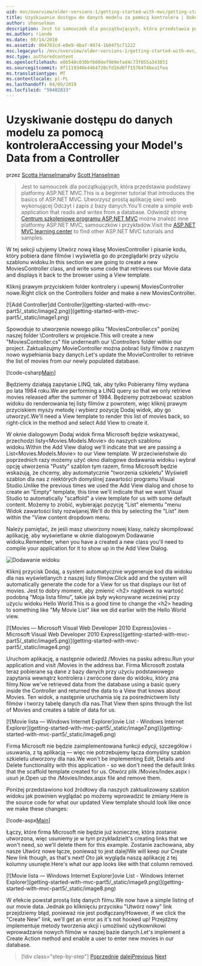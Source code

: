 ```yaml
---
uid: mvc/overview/older-versions-1/getting-started-with-mvc/getting-started-with-mvc-part5
title: Uzyskiwanie dostępu do danych modelu za pomocą kontrolera | Dokumentacja firmy Microsoft
author: shanselman
description: Jest to samouczek dla początkujących, która przedstawia podstawy platformy ASP.NET MVC. Utwórz prostą aplikację sieci web wykonującej Odczyt i zapis z bazy danych.
ms.author: riande
ms.date: 08/14/2010
ms.assetid: 004703cd-e0e9-4ba7-9974-1b0475c71222
msc.legacyurl: /mvc/overview/older-versions-1/getting-started-with-mvc/getting-started-with-mvc-part5
msc.type: authoredcontent
ms.openlocfilehash: e0b540c030bf600def9b9efad4c73f055a343851
ms.sourcegitcommit: 0f1119340e4464720cfd16d0ff15764746ea1fea
ms.translationtype: MT
ms.contentlocale: pl-PL
ms.lasthandoff: 04/09/2019
ms.locfileid: "59402833"
---
```

# <a name="accessing-your-models-data-from-a-controller"></a><span data-ttu-id="a664b-104">Uzyskiwanie dostępu do danych modelu za pomocą kontrolera</span><span class="sxs-lookup"><span data-stu-id="a664b-104">Accessing your Model's Data from a Controller</span></span>

<span data-ttu-id="a664b-105">przez [Scotta Hanselmana](https://github.com/shanselman)</span><span class="sxs-lookup"><span data-stu-id="a664b-105">by [Scott Hanselman](https://github.com/shanselman)</span></span>

> <span data-ttu-id="a664b-106">Jest to samouczek dla początkujących, która przedstawia podstawy platformy ASP.NET MVC.</span><span class="sxs-lookup"><span data-stu-id="a664b-106">This is a beginner tutorial that introduces the basics of ASP.NET MVC.</span></span> <span data-ttu-id="a664b-107">Utworzysz prostą aplikację sieci web wykonującej Odczyt i zapis z bazy danych.</span><span class="sxs-lookup"><span data-stu-id="a664b-107">You'll create a simple web application that reads and writes from a database.</span></span> <span data-ttu-id="a664b-108">Odwiedź stronę [Centrum szkoleniowe programu ASP.NET MVC](../../../index.md) można znaleźć inne platformy ASP.NET MVC, samouczków i przykładów.</span><span class="sxs-lookup"><span data-stu-id="a664b-108">Visit the [ASP.NET MVC learning center](../../../index.md) to find other ASP.NET MVC tutorials and samples.</span></span>


<span data-ttu-id="a664b-109">W tej sekcji użyjemy Utwórz nową klasę MoviesController i pisanie kodu, który pobiera dane filmów i wyświetla go do przeglądarki przy użyciu szablonu widoku.</span><span class="sxs-lookup"><span data-stu-id="a664b-109">In this section we are going to create a new MoviesController class, and write some code that retrieves our Movie data and displays it back to the browser using a View template.</span></span>

<span data-ttu-id="a664b-110">Kliknij prawym przyciskiem folder kontrolery i upewnij MoviesController nowe.</span><span class="sxs-lookup"><span data-stu-id="a664b-110">Right click on the Controllers folder and make a new MoviesController.</span></span>

[![A<span data-ttu-id="a664b-111">dd Controller]</span><span class="sxs-lookup"><span data-stu-id="a664b-111">dd Controller]</span></span>(getting-started-with-mvc-part5/_static/image2.png)](getting-started-with-mvc-part5/_static/image1.png)

<span data-ttu-id="a664b-112">Spowoduje to utworzenie nowego pliku "MoviesController.cs" poniżej naszej folder \Controllers w projekcie.</span><span class="sxs-lookup"><span data-stu-id="a664b-112">This will create a new "MoviesController.cs" file underneath our \Controllers folder within our project.</span></span> <span data-ttu-id="a664b-113">Zaktualizujmy MovieController można pobrać listy filmów z naszym nowo wypełniania bazy danych.</span><span class="sxs-lookup"><span data-stu-id="a664b-113">Let's update the MovieController to retrieve the list of movies from our newly populated database.</span></span>

[!code-csharp[Main](getting-started-with-mvc-part5/samples/sample1.cs)]

<span data-ttu-id="a664b-114">Będziemy działają zapytanie LINQ, tak, aby tylko Pobieramy filmy wydana po lata 1984 roku.</span><span class="sxs-lookup"><span data-stu-id="a664b-114">We are performing a LINQ query so that we only retrieve movies released after the summer of 1984.</span></span> <span data-ttu-id="a664b-115">Będziemy potrzebować szablon widoku do renderowania tej listy filmów z powrotem, więc kliknij prawym przyciskiem myszy metodę i wybierz pozycję Dodaj widok, aby go utworzyć.</span><span class="sxs-lookup"><span data-stu-id="a664b-115">We'll need a View template to render this list of movies back, so right-click in the method and select Add View to create it.</span></span>

<span data-ttu-id="a664b-116">W oknie dialogowym Dodaj widok firma Microsoft będzie wskazywać, przechodzi listy&lt;Movies.Models.Movie&gt; do naszych szablonu widoku.</span><span class="sxs-lookup"><span data-stu-id="a664b-116">Within the Add View dialog we'll indicate that we are passing a List&lt;Movies.Models.Movie&gt; to our View template.</span></span> <span data-ttu-id="a664b-117">W przeciwieństwie do poprzednich razy możemy użyć okno dialogowe dodawania widoku i wybrał opcję utworzenia "Pusty" szablon tym razem, firma Microsoft będzie wskazują, że chcemy, aby automatycznie "tworzenia szkieletu" Wyświetl szablon dla nas z niektórych domyślnej zawartości programu Visual Studio.</span><span class="sxs-lookup"><span data-stu-id="a664b-117">Unlike the previous times we used the Add View dialog and chose to create an "Empty" template, this time we'll indicate that we want Visual Studio to automatically "scaffold" a view template for us with some default content.</span></span> <span data-ttu-id="a664b-118">Możemy to zrobić, wybierając pozycję "List" elementu "menu Widok zawartości listy rozwijanej.</span><span class="sxs-lookup"><span data-stu-id="a664b-118">We'll do this by selecting the "List" item within the "View content dropdown menu.</span></span>

<span data-ttu-id="a664b-119">Należy pamiętać, że jeśli masz utworzony nowej klasy, należy skompilować aplikację, aby wyświetlane w oknie dialogowym Dodawanie widoku.</span><span class="sxs-lookup"><span data-stu-id="a664b-119">Remember, when you have a created a new class you'll need to compile your application for it to show up in the Add View Dialog.</span></span>

![Dodawanie widoku](getting-started-with-mvc-part5/_static/image3.png)

<span data-ttu-id="a664b-121">Kliknij przycisk Dodaj, a system automatycznie wygeneruje kod dla widoku dla nas wyświetlanych z naszej listy filmów.</span><span class="sxs-lookup"><span data-stu-id="a664b-121">Click add and the system will automatically generate the code for a View for us that displays our list of movies.</span></span> <span data-ttu-id="a664b-122">Jest to dobry moment, aby zmienić &lt;h2&gt; nagłówek na wartość podobną "Moja lista filmu", takie jak były wykonywane wcześniej przy użyciu widoku Hello World.</span><span class="sxs-lookup"><span data-stu-id="a664b-122">This is a good time to change the &lt;h2&gt; heading to something like "My Movie List" like we did earlier with the Hello World view.</span></span>

[![M<span data-ttu-id="a664b-123">ovies — Microsoft Visual Web Developer 2010 Express]</span><span class="sxs-lookup"><span data-stu-id="a664b-123">ovies - Microsoft Visual Web Developer 2010 Express]</span></span>(getting-started-with-mvc-part5/_static/image5.png)](getting-started-with-mvc-part5/_static/image4.png)

<span data-ttu-id="a664b-124">Uruchom aplikację, a następnie odwiedź /Movies na pasku adresu.</span><span class="sxs-lookup"><span data-stu-id="a664b-124">Run your application and visit /Movies in the address bar.</span></span> <span data-ttu-id="a664b-125">Firma Microsoft została teraz pobierane są dane z bazy danych przy użyciu podstawowego zapytania wewnątrz kontrolera i zwrócone dane do widoku, który zna filmy.</span><span class="sxs-lookup"><span data-stu-id="a664b-125">Now we've retrieved data from the database using a basic query inside the Controller and returned the data to a View that knows about Movies.</span></span> <span data-ttu-id="a664b-126">Ten widok, a następnie uruchamia się za pośrednictwem listy filmów i tworzy tabelę danych dla nas.</span><span class="sxs-lookup"><span data-stu-id="a664b-126">That View then spins through the list of Movies and creates a table of data for us.</span></span>

[![M<span data-ttu-id="a664b-127">ovie lista — Windows Internet Explorer]</span><span class="sxs-lookup"><span data-stu-id="a664b-127">ovie List - Windows Internet Explorer]</span></span>(getting-started-with-mvc-part5/_static/image7.png)](getting-started-with-mvc-part5/_static/image6.png)

<span data-ttu-id="a664b-128">Firma Microsoft nie będzie zaimplementowana funkcji edycji, szczegółów i usuwania, z tą aplikacją — więc nie potrzebujemy łącza domyślny szablon szkieletu utworzony dla nas.</span><span class="sxs-lookup"><span data-stu-id="a664b-128">We won't be implementing Edit, Details and Delete functionality with this application - so we don't need the default links that the scaffold template created for us.</span></span> <span data-ttu-id="a664b-129">Otwórz plik /Movies/Index.aspx i usuń je.</span><span class="sxs-lookup"><span data-stu-id="a664b-129">Open up the /Movies/Index.aspx file and remove them.</span></span>

<span data-ttu-id="a664b-130">Poniżej przedstawiono kod źródłowy dla naszych zaktualizowany szablon widoku jak powinien wyglądać po możemy wprowadzić te zmiany:</span><span class="sxs-lookup"><span data-stu-id="a664b-130">Here is the source code for what our updated View template should look like once we make these changes:</span></span>

[!code-aspx[Main](getting-started-with-mvc-part5/samples/sample2.aspx)]

<span data-ttu-id="a664b-131">Łączy, które firma Microsoft nie będzie już konieczne, która zostanie utworzona, więc usuniemy je w tym przykładzie</span><span class="sxs-lookup"><span data-stu-id="a664b-131">It's creating links that we won't need, so we'll delete them for this example.</span></span> <span data-ttu-id="a664b-132">Zostanie zachowana, aby nasze Utwórz nowe łącze, ponieważ to jest dalej!</span><span class="sxs-lookup"><span data-stu-id="a664b-132">We will keep our Create New link though, as that's next!</span></span> <span data-ttu-id="a664b-133">Oto jak wygląda naszą aplikację z tej kolumny usunięte.</span><span class="sxs-lookup"><span data-stu-id="a664b-133">Here's what our app looks like with that column removed.</span></span>

[![M<span data-ttu-id="a664b-134">ovie lista — Windows Internet Explorer]</span><span class="sxs-lookup"><span data-stu-id="a664b-134">ovie List - Windows Internet Explorer]</span></span>(getting-started-with-mvc-part5/_static/image9.png)](getting-started-with-mvc-part5/_static/image8.png)

<span data-ttu-id="a664b-135">W efekcie powstał prostą listę danych filmu.</span><span class="sxs-lookup"><span data-stu-id="a664b-135">We now have a simple listing of our movie data.</span></span> <span data-ttu-id="a664b-136">Jednak po kliknięciu przycisku "Utwórz nowy" link przejdziemy błąd, ponieważ nie jest podłączany!</span><span class="sxs-lookup"><span data-stu-id="a664b-136">However, if we click the "Create New" link, we'll get an error as it's not hooked up!</span></span> <span data-ttu-id="a664b-137">Przejdźmy implementuje metody tworzenia akcji i umożliwić użytkownikowi wprowadzanie nowych filmów w naszej bazie danych.</span><span class="sxs-lookup"><span data-stu-id="a664b-137">Let's implement a Create Action method and enable a user to enter new movies in our database.</span></span>

> [!div class="step-by-step"]
> <span data-ttu-id="a664b-138">[Poprzednie](getting-started-with-mvc-part4.md)
> [dalej](getting-started-with-mvc-part6.md)</span><span class="sxs-lookup"><span data-stu-id="a664b-138">[Previous](getting-started-with-mvc-part4.md)
[Next](getting-started-with-mvc-part6.md)</span></span>
